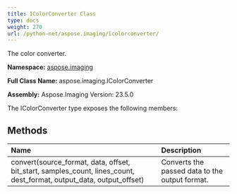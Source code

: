 ```yaml
---
title: IColorConverter Class
type: docs
weight: 270
url: /python-net/aspose.imaging/icolorconverter/
---
```


The color converter.

**Namespace:** [aspose.imaging](/imaging/python-net/aspose.imaging/)

**Full Class Name:** aspose.imaging.IColorConverter

**Assembly:**  Aspose.Imaging Version: 23.5.0

The IColorConverter type exposes the following members:
## **Methods**
|**Name**|**Description**|
| :- | :- |
|convert(source_format, data, offset, bit_start, samples_count, lines_count, dest_format, output_data, output_offset)|Converts the passed data to the output format.|
